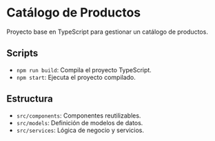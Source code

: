# Catálogo de Productos

Proyecto base en TypeScript para gestionar un catálogo de productos.

## Scripts
- `npm run build`: Compila el proyecto TypeScript.
- `npm start`: Ejecuta el proyecto compilado.

## Estructura
- `src/components`: Componentes reutilizables.
- `src/models`: Definición de modelos de datos.
- `src/services`: Lógica de negocio y servicios.
